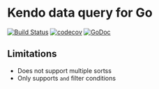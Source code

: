 # Kendo data query for Go

[![Build Status](https://travis-ci.org/XavierTS/kendo-data-query.svg)](https://travis-ci.org/XavierTS/kendo-data-query)
[![codecov](https://codecov.io/gh/XavierTS/kendo-data-query/branch/master/graph/badge.svg)](https://codecov.io/gh/XavierTS/kendo-data-query)
[![GoDoc](https://godoc.org/github.com/XavierTS/kendo-data-query?status.svg)](https://godoc.org/github.com/XavierTS/kendo-data-query)

## Limitations

* Does not support multiple sortss
* Only supports `and` filter conditions